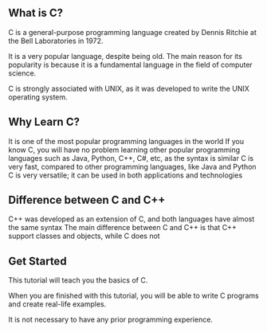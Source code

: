 ## What is C?
C is a general-purpose programming language created by Dennis Ritchie at the Bell Laboratories in 1972.

It is a very popular language, despite being old. The main reason for its popularity is because it is a fundamental language in the field of computer science.

C is strongly associated with UNIX, as it was developed to write the UNIX operating system.

## Why Learn C?
It is one of the most popular programming languages in the world
If you know C, you will have no problem learning other popular programming languages such as Java, Python, C++, C#, etc, as the syntax is similar
C is very fast, compared to other programming languages, like Java and Python
C is very versatile; it can be used in both applications and technologies

## Difference between C and C++
C++ was developed as an extension of C, and both languages have almost the same syntax
The main difference between C and C++ is that C++ support classes and objects, while C does not

## Get Started
This tutorial will teach you the basics of C.

When you are finished with this tutorial, you will be able to write C programs and create real-life examples.

It is not necessary to have any prior programming experience.